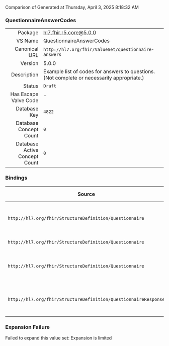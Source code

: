 Comparison of 
Generated at Thursday, April 3, 2025 8:18:32 AM

### QuestionnaireAnswerCodes

|      |     |
| ---: | --- |
| Package | hl7.fhir.r5.core@5.0.0 |
| VS Name | QuestionnaireAnswerCodes |
| Canonical URL | `http://hl7.org/fhir/ValueSet/questionnaire-answers` |
| Version | 5.0.0 |
| Description | Example list of codes for answers to questions. (Not complete or necessarily appropriate.) |
| Status | `Draft` |
| Has Escape Valve Code | `` |
| Database Key | `4822` |
| Database Concept Count | `0` |
| Database Active Concept Count | `0` |
### Bindings

| Source | Element | Binding | Strength | Element Short |
| ------ | ------- | ------- | -------- | ------------- |
| `http://hl7.org/fhir/StructureDefinition/Questionnaire` | `Questionnaire.item.enableWhen.answer[x]` | `http://hl7.org/fhir/ValueSet/questionnaire-answers` | `Example` | Value for question comparison based on operator |
| `http://hl7.org/fhir/StructureDefinition/Questionnaire` | `Questionnaire.item.answerOption.value[x]` | `http://hl7.org/fhir/ValueSet/questionnaire-answers` | `Example` | Answer value |
| `http://hl7.org/fhir/StructureDefinition/Questionnaire` | `Questionnaire.item.initial.value[x]` | `http://hl7.org/fhir/ValueSet/questionnaire-answers` | `Example` | Actual value for initializing the question |
| `http://hl7.org/fhir/StructureDefinition/QuestionnaireResponse` | `QuestionnaireResponse.item.answer.value[x]` | `http://hl7.org/fhir/ValueSet/questionnaire-answers` | `Example` | Single-valued answer to the question |

### Expansion Failure

Failed to expand this value set: Expansion is limited
